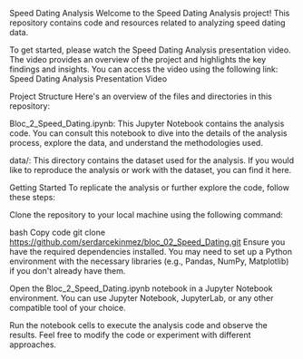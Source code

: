Speed Dating Analysis
Welcome to the Speed Dating Analysis project! This repository contains code and resources related to analyzing speed dating data.

To get started, please watch the Speed Dating Analysis presentation video. The video provides an overview of the project and highlights the key findings and insights. You can access the video using the following link: Speed Dating Analysis Presentation Video

Project Structure
Here's an overview of the files and directories in this repository:

Bloc_2_Speed_Dating.ipynb: This Jupyter Notebook contains the analysis code. You can consult this notebook to dive into the details of the analysis process, explore the data, and understand the methodologies used.

data/: This directory contains the dataset used for the analysis. If you would like to reproduce the analysis or work with the dataset, you can find it here.

Getting Started
To replicate the analysis or further explore the code, follow these steps:

Clone the repository to your local machine using the following command:

bash
Copy code
git clone https://github.com/serdarcekinmez/bloc_02_Speed_Dating.git
Ensure you have the required dependencies installed. You may need to set up a Python environment with the necessary libraries (e.g., Pandas, NumPy, Matplotlib) if you don't already have them.

Open the Bloc_2_Speed_Dating.ipynb notebook in a Jupyter Notebook environment. You can use Jupyter Notebook, JupyterLab, or any other compatible tool of your choice.

Run the notebook cells to execute the analysis code and observe the results. Feel free to modify the code or experiment with different approaches.
